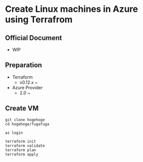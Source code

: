 # Create Linux machines in Azure using Terrafrom

## Official Document

+ WIP

## Preparation

+ Terraform
  + v0.12.x ~
+ Azure Provider
  + 2.0 ~


## Create VM

```
git clone hogehoge
cd hogehoge/fugafuga
```
```
az login
```

```
terraform init
terraform validate
terraform plan
terraform apply
```
